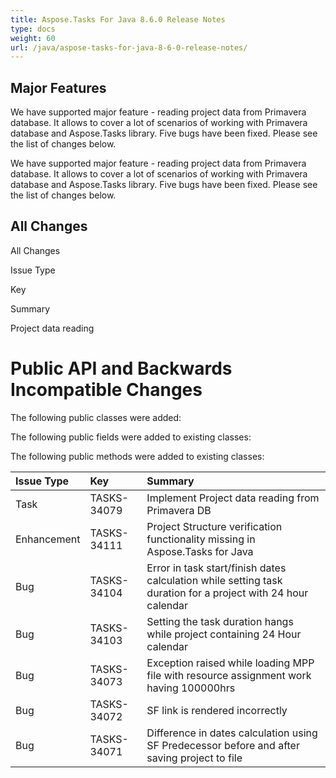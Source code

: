 ```yaml
---
title: Aspose.Tasks For Java 8.6.0 Release Notes
type: docs
weight: 60
url: /java/aspose-tasks-for-java-8-6-0-release-notes/
---
```


## **Major Features**
We have supported major feature - reading project data from Primavera 
database. It allows to cover a lot of scenarios of working with 
Primavera database and Aspose.Tasks library. Five bugs have been fixed. Please 
see the list of changes below. 

We have supported major feature - reading project data from Primavera 
database. It allows to cover a lot of scenarios of working with 
Primavera database and Aspose.Tasks library. Five bugs have been fixed. Please 
see the list of changes below.
## **All Changes**
All Changes

Issue Type

Key

Summary

Project data reading
# **Public API and Backwards Incompatible Changes**
The following public classes were added:

The following public fields were added to existing classes:

The following public methods were added to existing classes:

|**Issue Type** |**Key** |**Summary** |
| :- | :- | :- |
|Task |TASKS-34079 |Implement Project data reading from Primavera DB |
|Enhancement |TASKS-34111 |Project Structure verification functionality missing in Aspose.Tasks for Java |
|Bug |TASKS-34104 |Error in task start/finish dates calculation while setting task duration for a project with 24 hour calendar |
|Bug |TASKS-34103 |Setting the task duration hangs while project containing 24 Hour calendar |
|Bug |TASKS-34073 |Exception raised while loading MPP file with resource assignment work having 100000hrs |
|Bug |TASKS-34072 |SF link is rendered incorrectly |
|Bug |TASKS-34071 |Difference in dates calculation using SF Predecessor before and after saving project to file |

